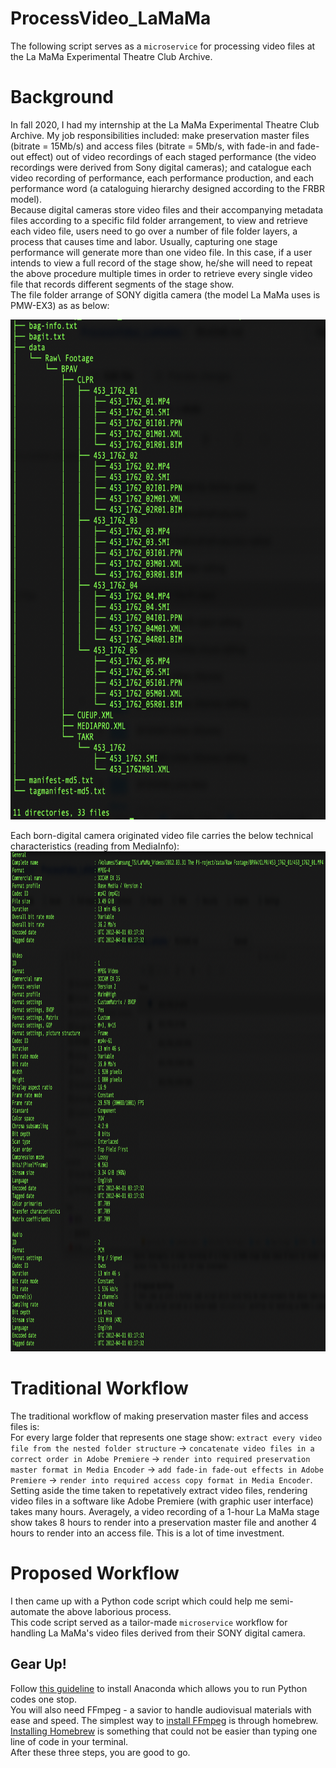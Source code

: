 # ProcessVideo_LaMaMa
The following script serves as a `microservice` for processing video files at the La MaMa Experimental Theatre Club Archive.  

# Background
In fall 2020, I had my internship at the La MaMa Experimental Theatre Club Archive. My job responsibilities included: make preservation master files (bitrate = 15Mb/s) and access files (bitrate = 5Mb/s, with fade-in and fade-out effect) out of video recordings of each staged performance (the video recordings were derived from Sony digital cameras); and catalogue each video recording of performance, each performance production, and each performance word (a cataloguing hierarchy designed according to the FRBR model).  
Because digital cameras store video files and their accompanying metadata files according to a specific fild folder arrangement, to view and retrieve each video file, users need to go over a number of file folder layers, a process that causes time and labor. Usually, capturing one stage performance will generate more than one video file. In this case, if a user intends to view a full record of the stage show, he/she will need to repeat the above procedure multiple times in order to retrieve every single video file that records different segments of the stage show.   
The file folder arrange of SONY digitla camera (the model La MaMa uses is PMW-EX3) as as below:  
 
<img src="tree.png" width="680" height="800" /> 

Each born-digital camera originated video file carries the below technical characteristics (reading from MediaInfo):  
<img src="mediainfo.png" width="1000" height="800" /> 


# Traditional Workflow
The traditional workflow of making preservation master files and access files is:  
For every large folder that represents one stage show: `extract every video file from the nested folder structure` -> `concatenate video files in a correct order in Adobe Premiere` -> `render into required preservation master format in Media Encoder` -> `add fade-in fade-out effects in Adobe Premiere` -> `render into required access copy format in Media Encoder`.  
Setting aside the time taken to repetatively extract video files, rendering video files in a software like Adobe Premiere (with graphic user interface) takes many hours. Averagely, a video recording of a 1-hour La MaMa stage show takes 8 hours to render into a preservation master file and another 4 hours to render into an access file. This is a lot of time investment.  

# Proposed Workflow
I then came up with a Python code script which could help me semi-automate the above laborious process.  
This code script served as a tailor-made `microservice` workflow for handling La MaMa's video files derived from their SONY digital camera.  

## Gear Up!
Follow [this guideline](https://amiaopensource.github.io/av-python-carpentry/setup.html) to install Anaconda which allows you to run Python codes one stop.  
You will also need FFmpeg - a savior to handle audiovisual materials with ease and speed. The simplest way to [install FFmpeg](https://github.com/fluent-ffmpeg/node-fluent-ffmpeg/wiki/Installing-ffmpeg-on-Mac-OS-X) is through homebrew.  
[Installing Homebrew](https://brew.sh) is something that could not be easier than typing one line of code in your terminal.  
After these three steps, you are good to go.
